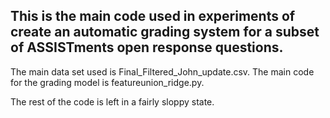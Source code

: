 ## This is the main code used in experiments of create an automatic grading system for a subset of ASSISTments open response questions.

The main data set used is Final_Filtered_John_update.csv.
The main code for the grading model is featureunion_ridge.py.

The rest of the code is left in a fairly sloppy state.